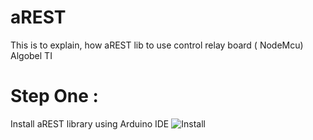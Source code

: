 # aREST
This is to explain, how aREST lib to use control relay board ( NodeMcu) Algobel TI 

# Step One : 
Install aREST library using Arduino IDE 
![Install ](https://github.com/niwantha33/aREST/blob/master/install.png)
